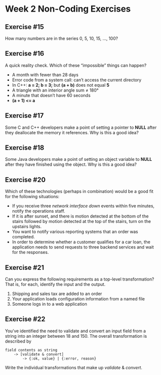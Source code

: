 # Week 2 Non-Coding Exercises

## Exercise #15

How many numbers are in the series 0, 5, 10, 15, ..., 100?

## Exercise #16

A quick reality check. Which of these “impossible” things can happen?
* A month with fewer than 28 days
* Error code from a system call: can’t access the current directory 
* In C++: **a = 2; b = 3;** but **(a + b)** does not equal **5**
* A triangle with an interior angle sum ≠ 180°
* A minute that doesn’t have 60 seconds
* **(a + 1) <= a**

## Exercise #17

Some C and C++ developers make a point of setting a pointer to **NULL** after they deallocate the memory it references. 
Why is this a good idea?

## Exercise #18

Some Java developers make a point of setting an object variable to **NULL** after they have finished using the object. 
Why is this a good idea?

## Exercise #20

Which of these technologies (perhaps in combination) would be a good fit for the following situations:
* If you receive three _network interface down_ events within five minutes, notify the operations staff.
* If it is after sunset, and there is motion detected at the bottom of the stairs followed by motion detected at the 
top of the stairs, turn on the upstairs lights.
* You want to notify various reporting systems that an order was completed.
* In order to determine whether a customer qualifies for a car loan, the application needs to send requests to three 
backend services and wait for the responses.

## Exercise #21

Can you express the following requirements as a top-level transformation? That is, for each, identify the input and the output.
1. Shipping and sales tax are added to an order
2. Your application loads configuration information from a named file
3. Someone logs in to a web application

## Exercise #22


You’ve identified the need to validate and convert an input field from a string into an integer between 18 and 150. 
The overall transformation is described by

```
field contents as string
    -> [validate & convert]
        -> {:ok, value} | {:error, reason}
```

Write the individual transformations that make up _validate_ & _convert_.


